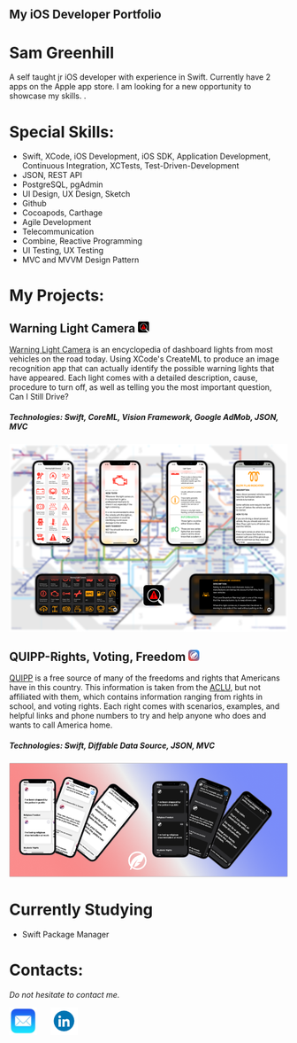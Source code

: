 ## My iOS Developer Portfolio
# Sam Greenhill
A self taught jr iOS developer with experience in Swift. Currently have 2 apps on the Apple app store. I am looking for a new opportunity to showcase my skills. 
.

# Special Skills:
* Swift, XCode, iOS Development, iOS SDK, Application Development, Continuous Integration, XCTests, Test-Driven-Development
* JSON, REST API
* PostgreSQL, pgAdmin
* UI Design, UX Design, Sketch
* Github
* Cocoapods, Carthage
* Agile Development
* Telecommunication
* Combine, Reactive Programming 
* UI Testing, UX Testing
* MVC and MVVM Design Pattern

# My Projects:

## Warning Light Camera <a href="https://apps.apple.com/us/app/warning-light-camera/id1465343815?ls=1" target="_blank"><img src="assets/icon.png" width="20" title="Warning Light Camera"></a>

[Warning Light Camera](https://apps.apple.com/us/app/warning-light-camera/id1465343815?ls=1) is an encyclopedia of dashboard lights from most vehicles on the road today. Using XCode's CreateML to produce an image recognition app that can actually identify the possible warning lights that have appeared. Each light comes with a detailed description, cause, procedure to turn off, as well as telling you the most important question, Can I Still Drive?

##### Technologies: Swift, CoreML, Vision Framework, Google AdMob, JSON, MVC

<p align="center">
<a href="https://apps.apple.com/us/app/warning-light-camera/id1465343815?ls=1" target="_blank"><img src="assets/WarningLightCamera.png" width="900" title="Warning Light Camera"></a>
  
  
## QUIPP-Rights, Voting, Freedom <a href="https://apps.apple.com/us/app/quipp-rights-voting-freedom/id1535290604" target="_blank"><img src="assets/ACLUicon.png" width="20" title="QUIPP"></a>
  
[QUIPP](https://apps.apple.com/us/app/quipp-rights-voting-freedom/id1535290604) is a free source of many of the freedoms and rights that Americans have in this country. This information is taken from the [ACLU]("https://www.aclu.org"), but not affiliated with them, which contains information ranging from rights in school, and voting rights. Each right comes with scenarios, examples, and helpful links and phone numbers to try and help anyone who does and wants to call America home. 
  
##### Technologies: Swift, Diffable Data Source, JSON, MVC
  
<p align="center"> <a href="https://apps.apple.com/us/app/quipp-rights-voting-freedom/id1535290604" target="_blank"><img src="assets/QUIPP.png" width="900" title="QUIPP-Rights, Voting, Freedom"></a>
  
# Currently Studying
  
* Swift Package Manager

  
# Contacts:
*Do not hesitate to contact me.*

<a href="mailto:samgusaapp1993@gmail.com" target="_blank"><img src="assets/email.jpg" width="50" title="Email"></a>&nbsp;&nbsp;&nbsp;&nbsp;&nbsp;&nbsp;<a href="https://www.linkedin.com/in/sam-greenhill-408412173" target="_blank"><img src="assets/linkedin.png" width="50" title="LinkedIn"></a>
